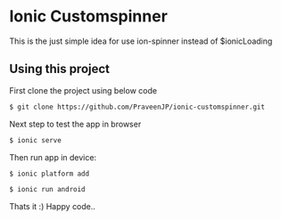 Ionic Customspinner
=====================

This is the just simple idea for use ion-spinner instead of $ionicLoading

## Using this project

First clone the project using below code

```bash
$ git clone https://github.com/PraveenJP/ionic-customspinner.git
```

Next step to test the app in browser

```bash
$ ionic serve
```

Then run app in device:

```bash
$ ionic platform add

$ ionic run android
```

Thats it :) Happy code..
